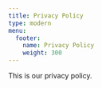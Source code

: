 ```yaml
---
title: Privacy Policy
type: modern
menu:
  footer:
    name: Privacy Policy
    weight: 300
---
```


This is our privacy policy.
